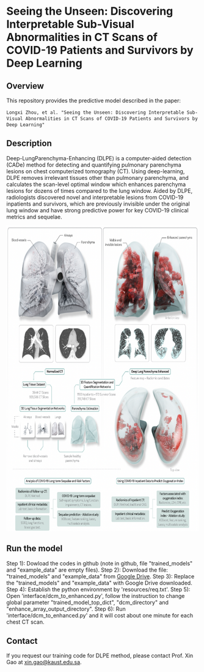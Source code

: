 # Seeing the Unseen: Discovering Interpretable Sub-Visual Abnormalities in CT Scans of COVID-19 Patients and Survivors by Deep Learning
## Overview
This repository provides the predictive model described in the paper:
```
Longxi Zhou, et al. "Seeing the Unseen: Discovering Interpretable Sub-Visual Abnormalities in CT Scans of COVID-19 Patients and Survivors by Deep Learning"
```

## Description
Deep-LungParenchyma-Enhancing (DLPE) is a computer-aided detection (CADe) method for detecting and quantifying pulmonary parenchyma lesions on chest computerized tomography (CT). Using deep-learning, DLPE removes irrelevant tissues other than pulmonary parenchyma, and calculates the scan-level optimal window which enhances parenchyma lesions for dozens of times compared to the lung window. Aided by DLPE, radiologists discovered novel and interpretable lesions from COVID-19 inpatients and survivors, which are previously invisible under the original lung window and have strong predictive power for key COVID-19 clinical metrics and sequelae.
<div align="center">
  <img src="./resources/Fig_one.png" width="800" height="800">
</div>

## Run the model
Step 1): Dowload the codes in github (note in github, file "trained_models" and "example_data" are empty files).
Step 2): Download the file: "trained_models" and "example_data" from [Google Drive](https://drive.google.com/drive/folders/16ZvZfhqMmuF7wqNPKUOntw2P-Mfx5C4l?usp=sharing).
Step 3): Replace the "trained_models" and "example_data" with Google Drive downloaded.
Step 4): Establish the python environment by 'resources/req.txt'.
Step 5): Open 'interface/dcm_to_enhanced.py', follow the instruction to change global parameter "trained_model_top_dict", "dcm_directory" and "enhance_array_output_directory".
Step 6): Run 'interface/dcm_to_enhanced.py' and it will cost about one minute for each chest CT scan.

## Contact

If you request our training code for DLPE method, please contact Prof. Xin Gao at xin.gao@kaust.edu.sa.

